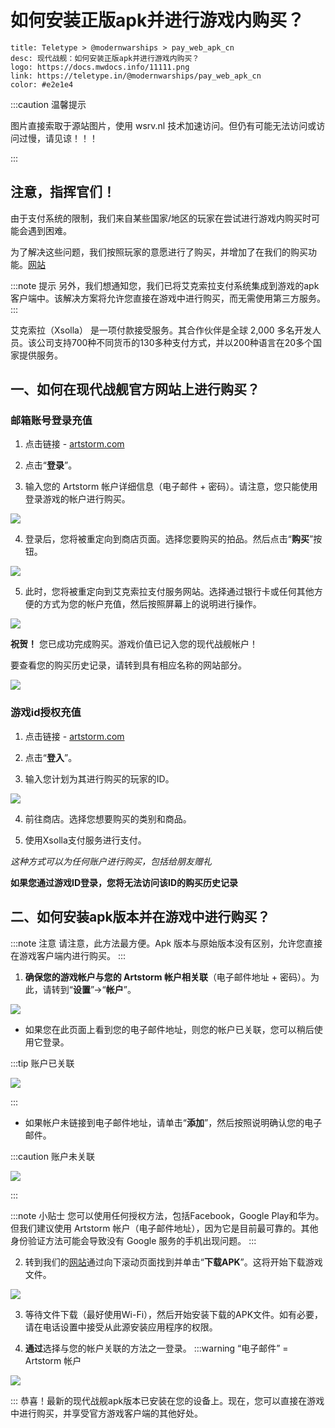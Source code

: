 # 如何安装正版apk并进行游戏内购买？

```component VPCard
title: Teletype > @modernwarships > pay_web_apk_cn
desc: 现代战舰：如何安装正版apk并进行游戏内购买？
logo: https://docs.mwdocs.info/11111.png
link: https://teletype.in/@modernwarships/pay_web_apk_cn
color: #e2e1e4
```

:::caution 温馨提示

图片直接索取于源站图片，使用 wsrv.nl 技术加速访问。但仍有可能无法访问或访问过慢，请见谅！！！

:::
## 注意，指挥官们！

由于支付系统的限制，我们来自某些国家/地区的玩家在尝试进行游戏内购买时可能会遇到困难。

为了解决这些问题，我们按照玩家的意愿进行了购买，并增加了在我们的购买功能。[网站](https://artstorm.com/zh-CN/)

:::note 提示
另外，我们想通知您，我们已将艾克索拉支付系统集成到游戏的apk客户端中。该解决方案将允许您直接在游戏中进行购买，而无需使用第三方服务。
:::

艾克索拉（Xsolla） 是一项付款接受服务。其合作伙伴是全球 2,000 多名开发人员。该公司支持700种不同货币的130多种支付方式，并以200种语言在20多个国家提供服务。

## 一、如何在现代战舰官方网站上进行购买？

### 邮箱账号登录充值

1. 点击链接 - [artstorm.com](https://artstorm.com/zh-CN/) 

2. 点击“**登录**”。

3. 输入您的 Artstorm 帐户详细信息（电子邮件 + 密码）。请注意，您只能使用登录游戏的帐户进行购买。

![](https://wsrv.nl/?url=img2.teletype.in/files/9f/de/9fde14ca-108b-4df9-b9b1-5401ec72141b.png)

4. 登录后，您将被重定向到商店页面。选择您要购买的拍品。然后点击“**购买**”按钮。

![](https://wsrv.nl/?url=img2.teletype.in/files/5a/5e/5a5e8601-5b71-498c-881c-9f5f3471560a.png)

5. 此时，您将被重定向到艾克索拉支付服务网站。选择通过银行卡或任何其他方便的方式为您的帐户充值，然后按照屏幕上的说明进行操作。

![](https://wsrv.nl/?url=img1.teletype.in/files/09/db/09db6860-c3f1-4b95-b231-750754bc23fd.png)

**祝贺！** 您已成功完成购买。游戏价值已记入您的现代战舰帐户！

要查看您的购买历史记录，请转到具有相应名称的网站部分。

![](https://wsrv.nl/?url=img4.teletype.in/files/79/8c/798ca08b-5e47-4f21-bd76-fed767cf46ac.png)

### 游戏id授权充值

1. 点击链接 - [artstorm.com](https://artstorm.com/zh-CN/) 

2. 点击“**登入**”。

3. 输入您计划为其进行购买的玩家的ID。

![](https://wsrv.nl/?url=img4.teletype.in/files/f5/74/f574184b-4c83-4a92-acfe-c2cc33cb4054.png)

4. 前往商店。选择您想要购买的类别和商品。

5. 使用Xsolla支付服务进行支付。

*这种方式可以为任何账户进行购买，包括给朋友赠礼*

**如果您通过游戏ID登录，您将无法访问该ID的购买历史记录**

## 二、如何安装apk版本并在游戏中进行购买？

:::note 注意
请注意，此方法最方便。Apk 版本与原始版本没有区别，允许您直接在游戏客户端内进行购买。
:::

1. **确保您的游戏帐户与您的 Artstorm 帐户相关联**（电子邮件地址 + 密码）。为此，请转到“**设置**”->“**帐户**”。

![](https://wsrv.nl/?url=img2.teletype.in/files/16/13/16134845-a6ab-4f59-837d-da4ff22aa704.png)

- 如果您在此页面上看到您的电子邮件地址，则您的帐户已关联，您可以稍后使用它登录。

:::tip 账户已关联

![](https://wsrv.nl/?url=img1.teletype.in/files/4b/8b/4b8bd0f8-ed6b-463c-b12b-6b485428e180.png)

:::

- 如果帐户未链接到电子邮件地址，请单击“**添加**”，然后按照说明确认您的电子邮件。

:::caution 账户未关联

![](https://wsrv.nl/?url=img1.teletype.in/files/8a/a2/8aa2140d-42b9-4f18-a671-dc28fb1eb70a.png)

:::

:::note 小贴士
您可以使用任何授权方法，包括Facebook，Google Play和华为。但我们建议使用 Artstorm 帐户（电子邮件地址），因为它是目前最可靠的。其他身份验证方法可能会导致没有 Google 服务的手机出现问题。
:::

2. 转到我们的[网站](https://artstorm.com/zh-CN/)通过向下滚动页面找到并单击“**下载APK**”。这将开始下载游戏文件。

![](https://wsrv.nl/?url=img2.teletype.in/files/9c/19/9c19f4b1-b554-4043-8e37-87994862156a.png)

3. 等待文件下载（最好使用Wi-Fi），然后开始安装下载的APK文件。如有必要，请在电话设置中接受从此源安装应用程序的权限。

4. **通过**选择与您的帐户关联的方法之一登录。
:::warning “电子邮件” = Artstorm 帐户

![](https://wsrv.nl/?url=img4.teletype.in/files/f2/5e/f25ee03f-dfdf-43fc-ab09-99fb28ef25e6.png)

:::
恭喜！最新的现代战舰apk版本已安装在您的设备上。现在，您可以直接在游戏中进行购买，并享受官方游戏客户端的其他好处。